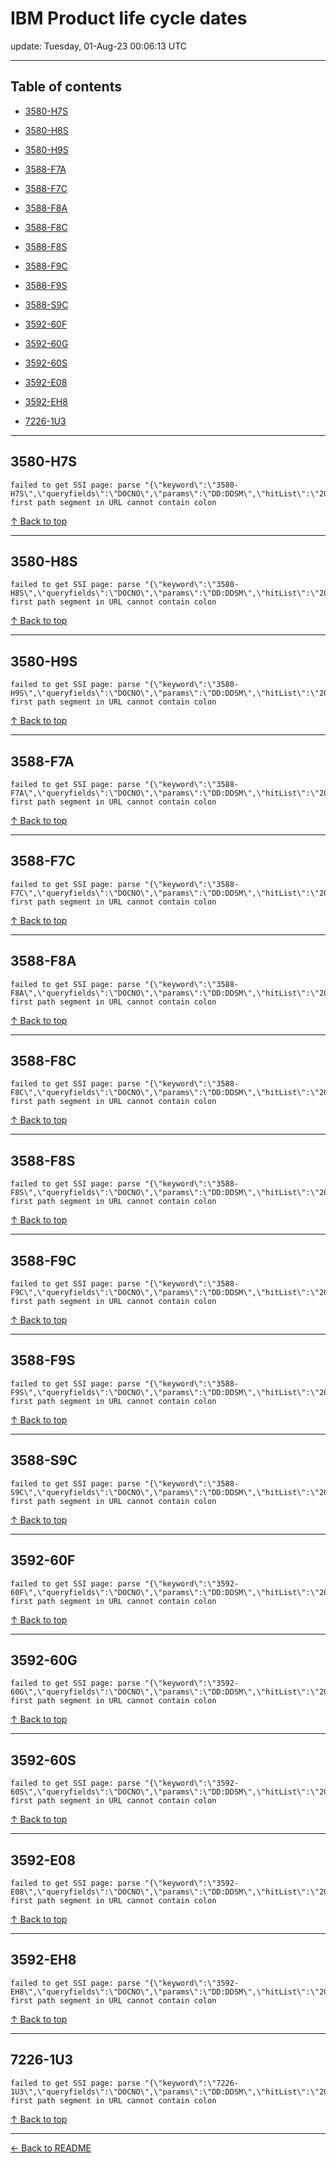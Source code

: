 # IBM Product life cycle dates

update: Tuesday, 01-Aug-23 00:06:13 UTC

---

## Table of contents


- [3580-H7S](#3580-h7s)

- [3580-H8S](#3580-h8s)

- [3580-H9S](#3580-h9s)

- [3588-F7A](#3588-f7a)

- [3588-F7C](#3588-f7c)

- [3588-F8A](#3588-f8a)

- [3588-F8C](#3588-f8c)

- [3588-F8S](#3588-f8s)

- [3588-F9C](#3588-f9c)

- [3588-F9S](#3588-f9s)

- [3588-S9C](#3588-s9c)

- [3592-60F](#3592-60f)

- [3592-60G](#3592-60g)

- [3592-60S](#3592-60s)

- [3592-E08](#3592-e08)

- [3592-EH8](#3592-eh8)

- [7226-1U3](#7226-1u3)


---





## 3580-H7S

```
failed to get SSI page: parse "{\"keyword\":\"3580-H7S\",\"queryfields\":\"DOCNO\",\"params\":\"DD:DDSM\",\"hitList\":\"20\",\"country\":\"ASP:TW\",\"fr\":\"0\",\"mppefsrt\":\"2\"}": first path segment in URL cannot contain colon
```



[↑ Back to top](#table-of-contents)

---





## 3580-H8S

```
failed to get SSI page: parse "{\"keyword\":\"3580-H8S\",\"queryfields\":\"DOCNO\",\"params\":\"DD:DDSM\",\"hitList\":\"20\",\"country\":\"ASP:TW\",\"fr\":\"0\",\"mppefsrt\":\"2\"}": first path segment in URL cannot contain colon
```



[↑ Back to top](#table-of-contents)

---





## 3580-H9S

```
failed to get SSI page: parse "{\"keyword\":\"3580-H9S\",\"queryfields\":\"DOCNO\",\"params\":\"DD:DDSM\",\"hitList\":\"20\",\"country\":\"ASP:TW\",\"fr\":\"0\",\"mppefsrt\":\"2\"}": first path segment in URL cannot contain colon
```



[↑ Back to top](#table-of-contents)

---





## 3588-F7A

```
failed to get SSI page: parse "{\"keyword\":\"3588-F7A\",\"queryfields\":\"DOCNO\",\"params\":\"DD:DDSM\",\"hitList\":\"20\",\"country\":\"ASP:TW\",\"fr\":\"0\",\"mppefsrt\":\"2\"}": first path segment in URL cannot contain colon
```



[↑ Back to top](#table-of-contents)

---





## 3588-F7C

```
failed to get SSI page: parse "{\"keyword\":\"3588-F7C\",\"queryfields\":\"DOCNO\",\"params\":\"DD:DDSM\",\"hitList\":\"20\",\"country\":\"ASP:TW\",\"fr\":\"0\",\"mppefsrt\":\"2\"}": first path segment in URL cannot contain colon
```



[↑ Back to top](#table-of-contents)

---





## 3588-F8A

```
failed to get SSI page: parse "{\"keyword\":\"3588-F8A\",\"queryfields\":\"DOCNO\",\"params\":\"DD:DDSM\",\"hitList\":\"20\",\"country\":\"ASP:TW\",\"fr\":\"0\",\"mppefsrt\":\"2\"}": first path segment in URL cannot contain colon
```



[↑ Back to top](#table-of-contents)

---





## 3588-F8C

```
failed to get SSI page: parse "{\"keyword\":\"3588-F8C\",\"queryfields\":\"DOCNO\",\"params\":\"DD:DDSM\",\"hitList\":\"20\",\"country\":\"ASP:TW\",\"fr\":\"0\",\"mppefsrt\":\"2\"}": first path segment in URL cannot contain colon
```



[↑ Back to top](#table-of-contents)

---





## 3588-F8S

```
failed to get SSI page: parse "{\"keyword\":\"3588-F8S\",\"queryfields\":\"DOCNO\",\"params\":\"DD:DDSM\",\"hitList\":\"20\",\"country\":\"ASP:TW\",\"fr\":\"0\",\"mppefsrt\":\"2\"}": first path segment in URL cannot contain colon
```



[↑ Back to top](#table-of-contents)

---





## 3588-F9C

```
failed to get SSI page: parse "{\"keyword\":\"3588-F9C\",\"queryfields\":\"DOCNO\",\"params\":\"DD:DDSM\",\"hitList\":\"20\",\"country\":\"ASP:TW\",\"fr\":\"0\",\"mppefsrt\":\"2\"}": first path segment in URL cannot contain colon
```



[↑ Back to top](#table-of-contents)

---





## 3588-F9S

```
failed to get SSI page: parse "{\"keyword\":\"3588-F9S\",\"queryfields\":\"DOCNO\",\"params\":\"DD:DDSM\",\"hitList\":\"20\",\"country\":\"ASP:TW\",\"fr\":\"0\",\"mppefsrt\":\"2\"}": first path segment in URL cannot contain colon
```



[↑ Back to top](#table-of-contents)

---





## 3588-S9C

```
failed to get SSI page: parse "{\"keyword\":\"3588-S9C\",\"queryfields\":\"DOCNO\",\"params\":\"DD:DDSM\",\"hitList\":\"20\",\"country\":\"ASP:TW\",\"fr\":\"0\",\"mppefsrt\":\"2\"}": first path segment in URL cannot contain colon
```



[↑ Back to top](#table-of-contents)

---





## 3592-60F

```
failed to get SSI page: parse "{\"keyword\":\"3592-60F\",\"queryfields\":\"DOCNO\",\"params\":\"DD:DDSM\",\"hitList\":\"20\",\"country\":\"ASP:TW\",\"fr\":\"0\",\"mppefsrt\":\"2\"}": first path segment in URL cannot contain colon
```



[↑ Back to top](#table-of-contents)

---





## 3592-60G

```
failed to get SSI page: parse "{\"keyword\":\"3592-60G\",\"queryfields\":\"DOCNO\",\"params\":\"DD:DDSM\",\"hitList\":\"20\",\"country\":\"ASP:TW\",\"fr\":\"0\",\"mppefsrt\":\"2\"}": first path segment in URL cannot contain colon
```



[↑ Back to top](#table-of-contents)

---





## 3592-60S

```
failed to get SSI page: parse "{\"keyword\":\"3592-60S\",\"queryfields\":\"DOCNO\",\"params\":\"DD:DDSM\",\"hitList\":\"20\",\"country\":\"ASP:TW\",\"fr\":\"0\",\"mppefsrt\":\"2\"}": first path segment in URL cannot contain colon
```



[↑ Back to top](#table-of-contents)

---





## 3592-E08

```
failed to get SSI page: parse "{\"keyword\":\"3592-E08\",\"queryfields\":\"DOCNO\",\"params\":\"DD:DDSM\",\"hitList\":\"20\",\"country\":\"ASP:TW\",\"fr\":\"0\",\"mppefsrt\":\"2\"}": first path segment in URL cannot contain colon
```



[↑ Back to top](#table-of-contents)

---





## 3592-EH8

```
failed to get SSI page: parse "{\"keyword\":\"3592-EH8\",\"queryfields\":\"DOCNO\",\"params\":\"DD:DDSM\",\"hitList\":\"20\",\"country\":\"ASP:TW\",\"fr\":\"0\",\"mppefsrt\":\"2\"}": first path segment in URL cannot contain colon
```



[↑ Back to top](#table-of-contents)

---





## 7226-1U3

```
failed to get SSI page: parse "{\"keyword\":\"7226-1U3\",\"queryfields\":\"DOCNO\",\"params\":\"DD:DDSM\",\"hitList\":\"20\",\"country\":\"ASP:TW\",\"fr\":\"0\",\"mppefsrt\":\"2\"}": first path segment in URL cannot contain colon
```



[↑ Back to top](#table-of-contents)

---



[← Back to README](./README.md)
